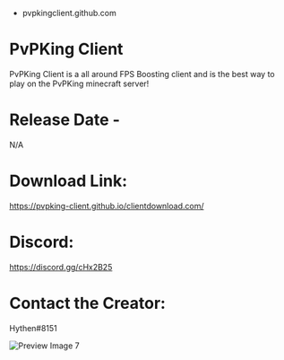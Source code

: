 - pvpkingclient.github.com
# PvPKing Client


PvPKing Client is a all around FPS Boosting client and is the best way to play on the PvPKing minecraft server!

# Release Date - 
N/A

# Download Link: 
https://pvpking-client.github.io/clientdownload.com/

# Discord:
https://discord.gg/cHx2B25

# Contact the Creator: 
Hythen#8151



<img alt="Preview Image 7" src="https://pvpking-client.github.io/clientdownload.com/" data-image="http://www.sanantonioweddings.com/admin/files/vendorprofolio2/Horzi_5934_Adv_DSC_0095.jpg" data-description='<p class="img-credit">Photo &copy; <a target="_blank" href="https://pvpking-client.github.io/clientdownload.com/"> Download Website</a> The Download Page <a href="https://pvpking-client.github.io/clientdownload.com/">Click here for download page!</a></p>'>
